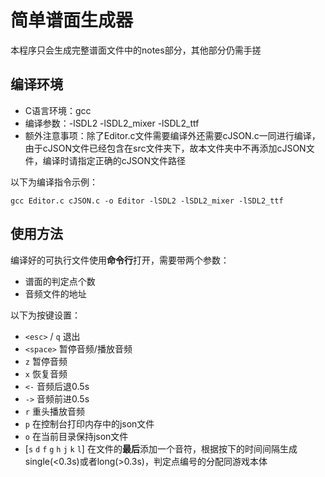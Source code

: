# 简单谱面生成器

本程序只会生成完整谱面文件中的notes部分，其他部分仍需手搓

## 编译环境

- C语言环境：gcc
- 编译参数：-lSDL2 -lSDL2_mixer -lSDL2_ttf
- 额外注意事项：除了Editor.c文件需要编译外还需要cJSON.c一同进行编译，由于cJSON文件已经包含在src文件夹下，故本文件夹中不再添加cJSON文件，编译时请指定正确的cJSON文件路径

以下为编译指令示例：

```
gcc Editor.c cJSON.c -o Editor -lSDL2 -lSDL2_mixer -lSDL2_ttf
```

## 使用方法

编译好的可执行文件使用**命令行**打开，需要带两个参数：

- 谱面的判定点个数
- 音频文件的地址

以下为按键设置：

- `<esc>` / `q` 退出
- `<space>` 暂停音频/播放音频
- `z` 暂停音频
- `x` 恢复音频
- `<-` 音频后退0.5s
- `->` 音频前进0.5s
- `r` 重头播放音频
- `p` 在控制台打印内存中的json文件
- `o` 在当前目录保持json文件
- [`s` `d` `f` `g` `h` `j` `k` `l`] 在文件的**最后**添加一个音符，根据按下的时间间隔生成single(<0.3s)或者long(>0.3s)，判定点编号的分配同游戏本体
